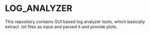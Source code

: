 # LOG_ANALYZER
This repository contains GUI based log analyzer tools, which basically extract .txt files as input and parsed it and provide plots.
